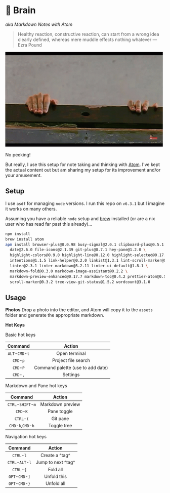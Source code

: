 # 🧠 Brain

*aka Markdown Notes with Atom*

> Healthy reaction, constructive reaction, can start from a wrong idea clearly defined, whereas mere muddle effects nothing whatever
>—Ezra Pound

![Beanie](assets/README-e75486d8.gif)

No peeking!

But really, I use this setup for note taking and thinking with [Atom](https://atom.io/).
I've kept the actual content out but am sharing my setup for its
improvement and/or your amusement.

## Setup

I use `asdf` for managing `node` versions.  I run this repo on `v6.3.1` but
I imagine it works on many others.

Assuming you have a reliable `node` setup and [brew](https://brew.sh/) installed (or are a nix user who has read far past this already)...

```bash
npm install
brew install atom
apm install browser-plus@0.0.98 busy-signal@2.0.1 clipboard-plus@0.5.1 \
  date@2.6.0 file-icons@2.1.39 git-plus@8.7.1 hey-pane@1.2.0 \
  highlight-colors@0.9.0 highlight-line@0.12.0 highlight-selected@0.17.0 \
  intentions@1.1.5 link-helper@0.2.0 linkist@1.3.1 lint-scroll-marker@0.3.0 \
  linter@2.3.1 linter-markdown@5.2.11 linter-ui-default@1.8.1 \
  markdown-fold@0.3.0 markdown-image-assistant@0.2.2 \
  markdown-preview-enhanced@0.17.7 markdown-toc@0.4.2 prettier-atom@0.58.2 \
  scroll-marker@0.3.2 tree-view-git-status@1.5.2 wordcount@3.1.0
```

## Usage

**Photos**
Drop a photo into the editor, and Atom will copy it to the `assets` folder and
generate the appropriate markdown.

**Hot Keys**

Basic hot keys


Command | Action
:-:|:-:
`ALT`-`CMD`-`t`| Open terminal
`CMD`-`p`| Project file search
`CMD`-`P`| Command palette (use to add date)
`CMD`-`,`| Settings

Markdown and Pane hot keys

Command | Action
:-:|:-:
`CTRL`-`SHIFT`-`m`| Markdown preview
`CMD`-`K`| Pane toggle
`CTRL`-`(`| Git pane
`CMD`-`k`,`CMD`-`b`| Toggle tree

Navigation hot keys

Command | Action
:-:|:-:
`CTRL`-`l`| Create a ^tag^  
`CTRL`-`ALT`-`l`| Jump to next ^tag^  
`CTRL`-`{`| Fold all  
`OPT`-`CMD`-`]`| Unfold this  
`OPT`-`CMD`-`}`| Unfold all
